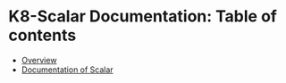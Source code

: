 # K8-Scalar Documentation: Table of contents

* [Overview](./overview.md)
* [Documentation of Scalar](./scalar/features.md)
